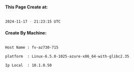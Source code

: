 
   
#### This Page Create at:

```bash

2024-11-17 - 21:23:15 UTC

```

#### Create By Machine:

```bash

Host Name : fv-az730-715

platform  : Linux-6.5.0-1025-azure-x86_64-with-glibc2.35

Ip Local  : 10.1.0.50

```

